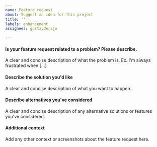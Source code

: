 ```yaml
---
name: Feature request
about: Suggest an idea for this project
title: ''
labels: enhancement
assignees: gustavdersjo

---
```


#### **Is your feature request related to a problem? Please describe.**
A clear and concise description of what the problem is. Ex. I'm always frustrated when [...]

#### **Describe the solution you'd like**
A clear and concise description of what you want to happen.

#### **Describe alternatives you've considered**
A clear and concise description of any alternative solutions or features you've considered.

#### **Additional context**
Add any other context or screenshots about the feature request here.
